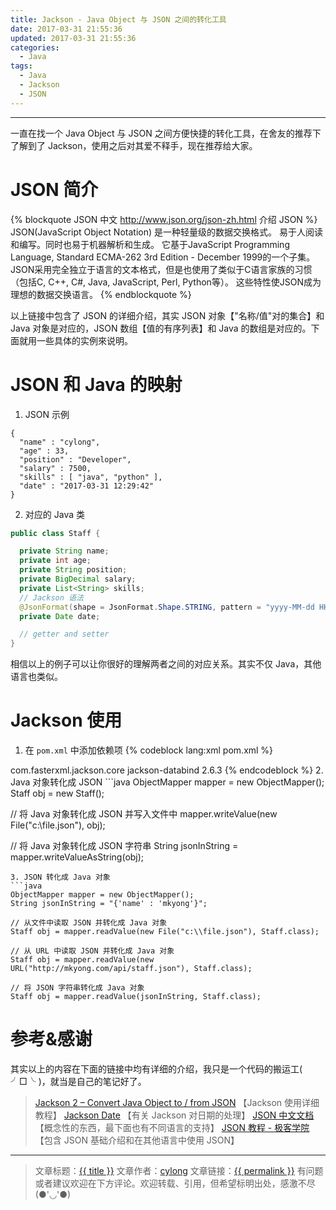 ```yaml
---
title: Jackson - Java Object 与 JSON 之间的转化工具
date: 2017-03-31 21:55:36
updated: 2017-03-31 21:55:36
categories:
  - Java
tags:
  - Java
  - Jackson
  - JSON
---
```

---

一直在找一个 Java Object 与 JSON 之间方便快捷的转化工具，在舍友的推荐下了解到了 Jackson，使用之后对其爱不释手，现在推荐给大家。

# JSON 简介

{% blockquote JSON 中文 http://www.json.org/json-zh.html 介绍 JSON %}
JSON(JavaScript Object Notation) 是一种轻量级的数据交换格式。 易于人阅读和编写。同时也易于机器解析和生成。 它基于JavaScript Programming Language, Standard ECMA-262 3rd Edition - December 1999的一个子集。 JSON采用完全独立于语言的文本格式，但是也使用了类似于C语言家族的习惯（包括C, C++, C#, Java, JavaScript, Perl, Python等）。 这些特性使JSON成为理想的数据交换语言。
{% endblockquote %}

以上链接中包含了 JSON 的详细介绍，其实 JSON 对象【"名称/值"对的集合】和 Java 对象是对应的，JSON 数组【值的有序列表】和 Java 的数组是对应的。下面就用一些具体的实例來说明。

<!-- more -->

# JSON 和 Java 的映射

1. JSON 示例
```
{
  "name" : "cylong",
  "age" : 33,
  "position" : "Developer",
  "salary" : 7500,
  "skills" : [ "java", "python" ],
  "date" : "2017-03-31 12:29:42"
}
```
2. 对应的 Java 类
``` java
public class Staff {

  private String name;
  private int age;
  private String position;
  private BigDecimal salary;
  private List<String> skills;
  // Jackson 语法
  @JsonFormat(shape = JsonFormat.Shape.STRING, pattern = "yyyy-MM-dd HH:mm:ss", timezone = "GMT+8")
  private Date date;

  // getter and setter
}
```

相信以上的例子可以让你很好的理解两者之间的对应关系。其实不仅 Java，其他语言也类似。

# Jackson 使用

1. 在 `pom.xml` 中添加依赖项
{% codeblock lang:xml pom.xml %}
<dependency>
	<groupId>com.fasterxml.jackson.core</groupId>
	<artifactId>jackson-databind</artifactId>
	<version>2.6.3</version>
</dependency>
{% endcodeblock %}
2. Java 对象转化成 JSON
```java
ObjectMapper mapper = new ObjectMapper();
Staff obj = new Staff();

// 将 Java 对象转化成 JSON 并写入文件中
mapper.writeValue(new File("c:\\file.json"), obj);

// 将 Java 对象转化成 JSON 字符串
String jsonInString = mapper.writeValueAsString(obj);
```
3. JSON 转化成 Java 对象
```java
ObjectMapper mapper = new ObjectMapper();
String jsonInString = "{'name' : 'mkyong'}";

// 从文件中读取 JSON 并转化成 Java 对象
Staff obj = mapper.readValue(new File("c:\\file.json"), Staff.class);

// 从 URL 中读取 JSON 并转化成 Java 对象
Staff obj = mapper.readValue(new URL("http://mkyong.com/api/staff.json"), Staff.class);

// 将 JSON 字符串转化成 Java 对象
Staff obj = mapper.readValue(jsonInString, Staff.class);
```

# 参考&感谢

其实以上的内容在下面的链接中均有详细的介绍，我只是一个代码的搬运工( ╯□╰ )，就当是自己的笔记好了。

> [Jackson 2 – Convert Java Object to / from JSON][1] 【Jackson 使用详细教程】
> [Jackson Date][4] 【有关 Jackson 对日期的处理】
> [JSON 中文文档][2] 【概念性的东西，最下面也有不同语言的支持】
> [JSON 教程 - 极客学院][3] 【包含 JSON 基础介绍和在其他语言中使用 JSON】

---

> 文章标题：<a href='{{ permalink }}' title='{{ title }}' >{{ title }}</a>
> 文章作者：[cylong](http://www.cylong.com/about/ "cylong")
> 文章链接：<a href='{{ permalink }}' title='{{ title }}' >{{ permalink }}</a>
> 有问题或者建议欢迎在下方评论。欢迎转载、引用，但希望标明出处，感激不尽(●'◡'●)

[1]: https://www.mkyong.com/java/jackson-2-convert-java-object-to-from-json/ "Jackson 2 – Convert Java Object to / from JSON"
[2]: http://www.json.org/json-zh.html "JSON 中文文档"
[3]: http://wiki.jikexueyuan.com/project/json/ "JSON 教程 - 极客学院"
[4]: http://www.baeldung.com/jackson-serialize-dates "Jackson Date"
